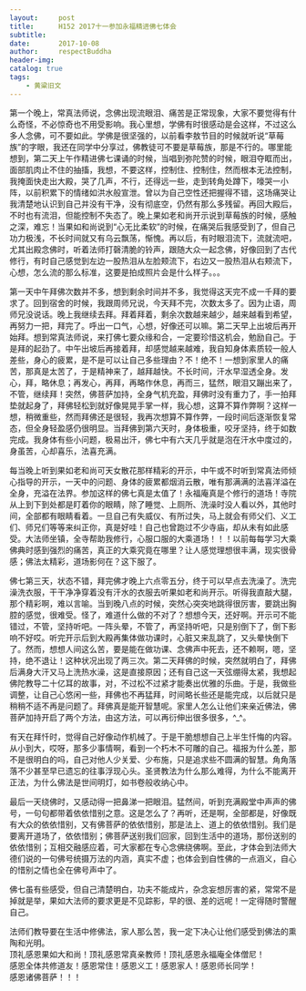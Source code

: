 ```yaml
---
layout:     post
title:      H152 2017十一参加永福精进佛七体会
subtitle:   
date:       2017-10-08
author:     respectBuddha
header-img: 
catalog: true
tags:
    - 黄粱旧文
---
```


第一个晚上，常真法师说，念佛出现流眼泪、痛苦是正常现象，大家不要觉得有什么奇怪，不必惊奇也不用受影响。我心里想，学佛有时很感动是会这样，不过这么多人念佛，可不要如此。学佛是很坚强的，以前看李敖节目的时候就听说“草莓族”的字眼，我还在同学中分享过，佛教徒可不要是草莓族，那是不行的。哪里能想到，第二天上午作精进佛七课诵的时候，当唱到弥陀赞的时候，眼泪夺眶而出，面部肌肉止不住的抽搐，我想，不要这样，控制住、控制住，然而根本无法控制，我掩面快走出大殿，哭了几声，不行，还得远一些，走到转角处蹲下，嚎哭一小阵，以前积累下的情绪如洪水般宣泄。曾以为自己空性还把握得不错，这场痛哭让我清楚地认识到自己并没有干净，没有彻底空，仍然有那么多残留。再回大殿后，不时也有流泪，但能控制不失态了。晚上果如老和尚开示说到草莓族的时候，感触之深，难忘！当果如和尚说到“心无比柔软”的时候，在痛哭后我感受到了，但自己功力极浅，不长时间就又有乌云飘荡，惭愧。再以后，有时眼泪流下，流就流吧，尤其出殿念佛时，听着法师打磬清脆的铃声，跟随大众一起念佛，好像回到了古代修行，有时自己感觉到左边一股热泪从左脸颊流下，右边又一股热泪从右颊流下，心想，怎么流的那么标准，这要是拍成照片会是什么样子。。。

第一天中午拜佛次数并不多，想到剩余时间并不多，我觉得这天完不成一千拜的要求了。回到宿舍的时候，我跟周师兄说，今天拜不完，次数太多了。因为止语，周师兄没说话。晚上我继续去拜。拜着拜着，剩余次数越来越少，越来越看到希望，再努力一把，拜完了。呼出一口气，心想，好像还可以嘛。第二天早上出坡后再开始拜。想到常真法师说，来打佛七要众缘和合，一定要珍惜这机会，勉励自己。于是拜的起劲了。中午出坡后再接着拜，却感觉越来越难，我自知身体素质较一般人差些，身心的疲累，是不是可以让自己多些理由？不！绝不！一想到家里人的痛苦，那真是太苦了，于是精神来了，越拜越快。不长时间，汗水早湿透全身。发心，拜，略休息；再发心，再拜，再略作休息，再而三，猛然，眼泪又蹦出来了，不管，继续拜！突然，佛菩萨加持，全身气机充盈，拜佛时没有重力了，手一拍拜垫就起身了，拜佛轻松到就好像晃晃手掌一样，我心想，这算不算作弊啊？这样一想，稍微重些，然而拜佛还是很轻，我再次想算不算作弊，一段时间后逐渐恢复常态，但全身轻盈感仍很明显。当拜佛到第六天时，身体极重，咬牙坚持，终于如数完成。我身体有些小问题，极易出汗，佛七中有六天几乎就是泡在汗水中度过的，身虽苦，心却喜乐，法喜充满。

每当晚上听到果如老和尚可天女散花那样精彩的开示，中午或不时听到常真法师倾心指导的开示，一天中的问题、身体的疲累都烟消云散，唯有那满满的法喜洋溢在全身，充溢在法界。参加这样的佛七真是太值了！永福庵真是个修行的道场！寺院从上到下到处都是盯着你的眼睛，除了睡觉、上厕所、洗澡时没人看以外，其他时间，全部都有眼睛看着。一旦自己有失威仪、有所过失，马上就会有师父们、义工们、师兄们等等来纠正你，真是好哇！自己也曾跑过不少寺庙，却从未有如此感受。大法师坐镇，全寺帮助我修行，心服口服的大乘道场！！！以前每每学习大乘佛典时感到强烈的痛苦，真正的大乘究竟在哪里？让人感觉理想很丰满，现实很骨感；佛法太精彩，道场影何在？这下服了。

佛七第三天，状态不错，拜完佛才晚上六点零五分，终于可以早点去洗澡了。洗完澡洗衣服，干干净净穿着没有汗水的衣服去听果如老和尚开示。听得我直敲大腿，那个精彩啊，难以言喻。当到晚八点的时候，突然心突突地跳得很厉害，要跳出胸腔的感觉，很难受。怪了，难道什么做的不对了？想想今天，还好啊。开示可不能错过，不管，坚持听吧。一阵头晕，不管了，再坚持听吧，只是别倒下了，倒下影响不好哎。听完开示后到大殿再集体做功课时，心脏又来乱跳了，又头晕快倒下了。然而，想想人间这么苦，要是能在做功课、念佛声中死去，还不赖啊，嗯，坚持，绝不退让！这种状况出现了两三次。第二天拜佛的时候，突然就明白了，拜佛后满身大汗又马上洗热水澡，这是直接原因；还有自己这一天弦绷得太紧，我想起佛陀教导二十亿耳的故事，对，不过松不过紧才能奏出优雅的乐曲。于是，我做些调整，让自己心悠闲一些，拜佛也不再猛拜，时间略长些还是能完成，以后就只是稍稍不适不再是问题了。拜佛真是能开智慧呢。家里人怎么让他们来亲近佛法，佛菩萨加持开启了两个方法，由这方法，可以再衍伸出很多很多，^_^。

有天在拜忏时，觉得自己好像动作机械了。于是干脆想想自己上半生忏悔的内容。从小到大，哎呀，那多少事情啊，看到一个朽木不可雕的自己。福报为什么差，那不是很明白的吗，自己对他人少关爱、少布施，只是追求些不圆满的智慧。角角落落不少甚至早已遗忘的往事浮现心头。圣贤教法为什么那么难得，为什么不能离开正法，为什么佛法是世间明灯，如书卷般收纳心中。

最后一天绕佛时，又感动得一把鼻涕一把眼泪。猛然间，听到充满殿堂中声声的佛号，一句句都带着依依惜别之意。这是怎么了？再听，还是啊，全部都是，好像既有大众的依依惜别，又有佛菩萨的依依惜别，那是法上、道上的依依惜别。我们是要离开道场了，依依惜别；佛菩萨送别我们回家，回到生活中的道场，那份送别的依依惜别；互相交融感应着，可大家都在专心念佛绕佛啊。至此，才体会到法师大德们说的一句佛号统摄万法的内涵，真实不虚；也体会到自性佛的一点涵义，自心的惜别之情也全在佛号声中了。

佛七虽有些感受，但自己清楚明白，功夫不能成片，杂念妄想厉害的紧，常常不是掉就是举，果如大法师的要求更是不见踪影，早的很、差的远呢！一定得随时警醒自己。

法师们教导要在生活中修佛法，家人那么苦，我一定下决心让他们感受到佛法的熏陶和光明。  
顶礼感恩果如大和尚！顶礼感恩常真亲教师！顶礼感恩永福庵全体僧尼！  
感恩全体共修道友！感恩常住！感恩义工！感恩家人！感恩师长同学！  
感恩诸佛菩萨！！！  